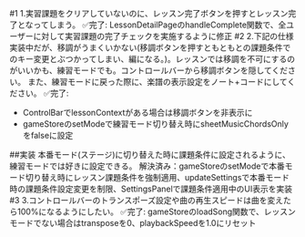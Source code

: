#1
1.実習課題をクリアしていないのに、レッスン完了ボタンを押すとレッスン完了となってしまう。
✅完了: LessonDetailPageのhandleComplete関数で、全ユーザーに対して実習課題の完了チェックを実施するように修正
#2
2.下記の仕様実装中だが、移調がうまくいかない(移調ボタンを押すともともとの課題条件でのキー変更とぶつかってしまい、編になる。)。レッスンでは移調を不可にするのがいいかも、練習モードでも。コントロールバーから移調ボタンを隠してください。
また、練習モードに戻った際に、楽譜の表示設定をノート+コードにしてください。
✅完了: 
- ControlBarでlessonContextがある場合は移調ボタンを非表示に
- gameStoreのsetModeで練習モード切り替え時にsheetMusicChordsOnlyをfalseに設定


##実装
本番モード(ステージ)に切り替えた時に課題条件に設定されるように、練習モードでは好きに設定できる。
解決済み：gameStoreのsetModeで本番モード切り替え時にレッスン課題条件を強制適用、updateSettingsで本番モード時の課題条件設定変更を制限、SettingsPanelで課題条件適用中のUI表示を実装
#3
3.コントロールバーのトランスポーズ設定や曲の再生スピードは曲を変えたら100%になるようにしたい。
✅完了: gameStoreのloadSong関数で、レッスンモードでない場合はtransposeを0、playbackSpeedを1.0にリセット
